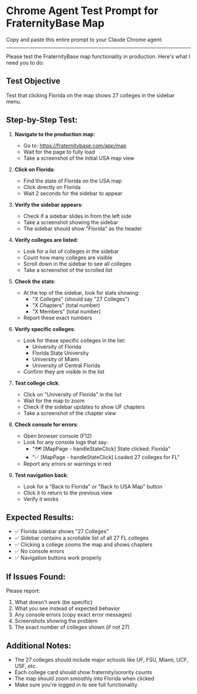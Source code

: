# Chrome Agent Test Prompt for FraternityBase Map

Copy and paste this entire prompt to your Claude Chrome agent:

---

Please test the FraternityBase map functionality in production. Here's what I need you to do:

## Test Objective
Test that clicking Florida on the map shows 27 colleges in the sidebar menu.

## Step-by-Step Test:

1. **Navigate to the production map**:
   - Go to: https://fraternitybase.com/app/map
   - Wait for the page to fully load
   - Take a screenshot of the initial USA map view

2. **Click on Florida**:
   - Find the state of Florida on the USA map
   - Click directly on Florida
   - Wait 2 seconds for the sidebar to appear

3. **Verify the sidebar appears**:
   - Check if a sidebar slides in from the left side
   - Take a screenshot showing the sidebar
   - The sidebar should show "Florida" as the header

4. **Verify colleges are listed**:
   - Look for a list of colleges in the sidebar
   - Count how many colleges are visible
   - Scroll down in the sidebar to see all colleges
   - Take a screenshot of the scrolled list

5. **Check the stats**:
   - At the top of the sidebar, look for stats showing:
     - "X Colleges" (should say "27 Colleges")
     - "X Chapters" (total number)
     - "X Members" (total number)
   - Report these exact numbers

6. **Verify specific colleges**:
   - Look for these specific colleges in the list:
     - University of Florida
     - Florida State University
     - University of Miami
     - University of Central Florida
   - Confirm they are visible in the list

7. **Test college click**:
   - Click on "University of Florida" in the list
   - Wait for the map to zoom
   - Check if the sidebar updates to show UF chapters
   - Take a screenshot of the chapter view

8. **Check console for errors**:
   - Open browser console (F12)
   - Look for any console logs that say:
     - "🗺️ [MapPage - handleStateClick] State clicked: Florida"
     - "✅ [MapPage - handleStateClick] Loaded 27 colleges for FL"
   - Report any errors or warnings in red

9. **Test navigation back**:
   - Look for a "Back to Florida" or "Back to USA Map" button
   - Click it to return to the previous view
   - Verify it works

## Expected Results:
- ✅ Florida sidebar shows "27 Colleges"
- ✅ Sidebar contains a scrollable list of all 27 FL colleges
- ✅ Clicking a college zooms the map and shows chapters
- ✅ No console errors
- ✅ Navigation buttons work properly

## If Issues Found:
Please report:
1. What doesn't work (be specific)
2. What you see instead of expected behavior
3. Any console errors (copy exact error messages)
4. Screenshots showing the problem
5. The exact number of colleges shown (if not 27)

## Additional Notes:
- The 27 colleges should include major schools like UF, FSU, Miami, UCF, USF, etc.
- Each college card should show fraternity/sorority counts
- The map should zoom smoothly into Florida when clicked
- Make sure you're logged in to see full functionality
